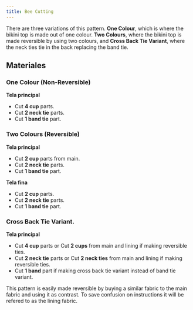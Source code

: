 ```yaml
---
title: Bee Cutting
---
```


There are three variations of this pattern. **One Colour**, which is where the bikini top is made out of one colour. **Two Colours**, where the bikini top is made reversible by using two colours, and **Cross Back Tie Variant**, where the neck ties tie in the back replacing the band tie.

## Materiales

### One Colour (Non-Reversible)

**Tela principal**

- Cut **4 cup** parts.
- Cut **2 neck tie** parts.
- Cut **1 band tie** part.

### Two Colours (Reversible)

**Tela principal**

- Cut **2 cup** parts from main.
- Cut **2 neck tie** parts.
- Cut **1 band tie** part.

**Tela fina**

- Cut **2 cup** parts.
- Cut **2 neck tie** parts.
- Cut **1 band tie** part.

### Cross Back Tie Variant.

**Tela principal**

- Cut **4 cup** parts or Cut **2 cups** from main and lining if making reversible ties.
- Cut **2 neck tie** parts or Cut **2 neck ties** from main and lining if making reversible ties.
- Cut **1 band** part if making cross back tie variant instead of band tie variant.

<Note>

This pattern is easily made reversible by buying a similar fabric to the main fabric and using it as contrast. To save confusion on instructions it will be refered to as the lining fabric.

</Note>
